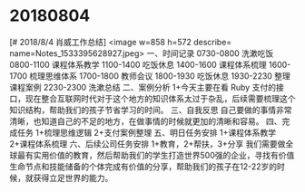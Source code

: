 # 20180804

[# 2018/8/4 肖威工作总结]
<image w=858 h=572 describe= name=Notes_1533395628927.jpeg>
一、时间记录
0730-0800 洗漱吃饭
0800-1100 课程体系教学
1100-1400 吃饭休息
1400-1600 课程体系梳理
1600-1700 梳理思维体系
1700-1800 教师会议
1800-1930 吃饭休息
1930-2230 整理课程案例
2230-2300 洗漱总结
二、案例分析
1+今天主要在看 Ruby 支付的接口，现在整合互联网时代对于这个地方的知识体系太过于杂乱，后续需要梳理这个知识结构，帮助我们的孩子节省学习的时间。
三、自我反思
自己要做的事情非常清晰，也知道自己的不足的地方，在做事情的时候就更加的清晰和容易。
四、完成任务
1+梳理思维逻辑
2+支付案例整理
五、明日任务安排
1+课程体系教学
2+课程体系梳理
六、后续公司任务安排
1+教育，2+帮扶，3+分享
我们需要做全球最有实用价值的教育，然后帮助我们的学生打造世界500强的企业，寻找有价值生命节点和技能储备的个体完成有价值的分享，帮助我们的孩子在12-22岁的时候，就获得立足世界的能力。

